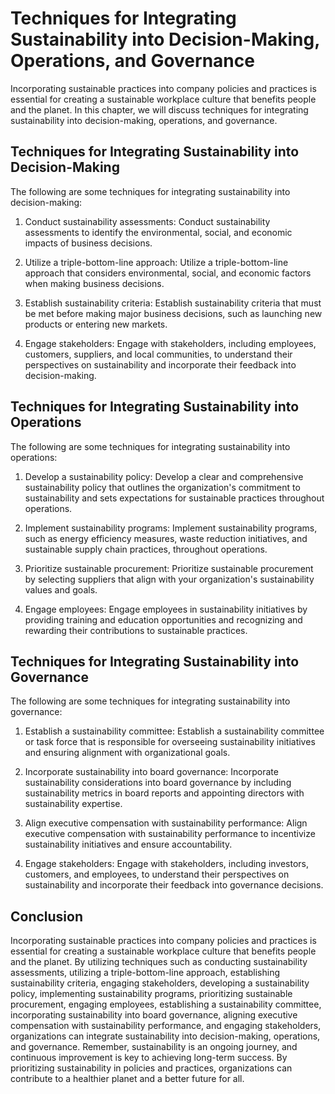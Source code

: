 Techniques for Integrating Sustainability into Decision-Making, Operations, and Governance
==============================================================================================================================================================================

Incorporating sustainable practices into company policies and practices is essential for creating a sustainable workplace culture that benefits people and the planet. In this chapter, we will discuss techniques for integrating sustainability into decision-making, operations, and governance.

Techniques for Integrating Sustainability into Decision-Making
--------------------------------------------------------------

The following are some techniques for integrating sustainability into decision-making:

1. Conduct sustainability assessments: Conduct sustainability assessments to identify the environmental, social, and economic impacts of business decisions.

2. Utilize a triple-bottom-line approach: Utilize a triple-bottom-line approach that considers environmental, social, and economic factors when making business decisions.

3. Establish sustainability criteria: Establish sustainability criteria that must be met before making major business decisions, such as launching new products or entering new markets.

4. Engage stakeholders: Engage with stakeholders, including employees, customers, suppliers, and local communities, to understand their perspectives on sustainability and incorporate their feedback into decision-making.

Techniques for Integrating Sustainability into Operations
---------------------------------------------------------

The following are some techniques for integrating sustainability into operations:

1. Develop a sustainability policy: Develop a clear and comprehensive sustainability policy that outlines the organization's commitment to sustainability and sets expectations for sustainable practices throughout operations.

2. Implement sustainability programs: Implement sustainability programs, such as energy efficiency measures, waste reduction initiatives, and sustainable supply chain practices, throughout operations.

3. Prioritize sustainable procurement: Prioritize sustainable procurement by selecting suppliers that align with your organization's sustainability values and goals.

4. Engage employees: Engage employees in sustainability initiatives by providing training and education opportunities and recognizing and rewarding their contributions to sustainable practices.

Techniques for Integrating Sustainability into Governance
---------------------------------------------------------

The following are some techniques for integrating sustainability into governance:

1. Establish a sustainability committee: Establish a sustainability committee or task force that is responsible for overseeing sustainability initiatives and ensuring alignment with organizational goals.

2. Incorporate sustainability into board governance: Incorporate sustainability considerations into board governance by including sustainability metrics in board reports and appointing directors with sustainability expertise.

3. Align executive compensation with sustainability performance: Align executive compensation with sustainability performance to incentivize sustainability initiatives and ensure accountability.

4. Engage stakeholders: Engage with stakeholders, including investors, customers, and employees, to understand their perspectives on sustainability and incorporate their feedback into governance decisions.

Conclusion
----------

Incorporating sustainable practices into company policies and practices is essential for creating a sustainable workplace culture that benefits people and the planet. By utilizing techniques such as conducting sustainability assessments, utilizing a triple-bottom-line approach, establishing sustainability criteria, engaging stakeholders, developing a sustainability policy, implementing sustainability programs, prioritizing sustainable procurement, engaging employees, establishing a sustainability committee, incorporating sustainability into board governance, aligning executive compensation with sustainability performance, and engaging stakeholders, organizations can integrate sustainability into decision-making, operations, and governance. Remember, sustainability is an ongoing journey, and continuous improvement is key to achieving long-term success. By prioritizing sustainability in policies and practices, organizations can contribute to a healthier planet and a better future for all.

